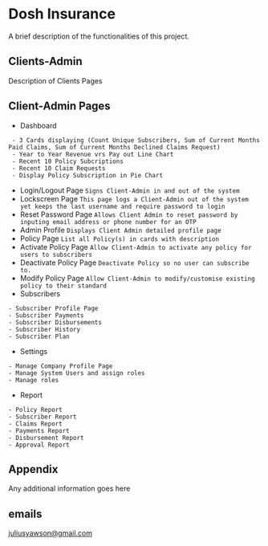 
# Dosh Insurance

A brief description of the functionalities of this project.


## Clients-Admin

Description of Clients Pages


## Client-Admin Pages

- Dashboard
```
 - 3 Cards displaying (Count Unique Subscribers, Sum of Current Months Paid Claims, Sum of Current Months Declined Claims Request)
 - Year to Year Revenue vrs Pay out Line Chart
 - Recent 10 Policy Subcriptions
 - Recent 10 Claim Requests
 - Display Policy Subscription in Pie Chart
```
- Login/Logout Page
```Signs Client-Admin in and out of the system```
- Lockscreen Page
```This page logs a Client-Admin out of the system yet keeps the last username and require password to login```
- Reset Password Page
```Allows Client Admin to reset password by inputing email address or phone number for an OTP```
- Admin Profile
```Displays Client Admin detailed profile page```
- Policy Page
```List all Policy(s) in cards with description```
- Activate Policy Page
```Allow Client-Admin to activate any policy for users to subscribers```
- Deactivate Policy Page
```Deactivate Policy so no user can subscribe to.```
- Modify Policy Page 
```Allow Client-Admin to modify/customise existing policy to their standard```
- Subscribers
```
- Subscriber Profile Page
- Subscriber Payments
- Subscriber Disbursements
- Subscriber History
- Subscriber Plan
```
- Settings
```
- Manage Company Profile Page
- Manage System Users and assign roles
- Manage roles
```
- Report
```
- Policy Report
- Subscriber Report
- Claims Report
- Payments Report
- Disbursement Report
- Approval Report
```

## Appendix

Any additional information goes here

## emails
 juliusyawson@gmail.com

